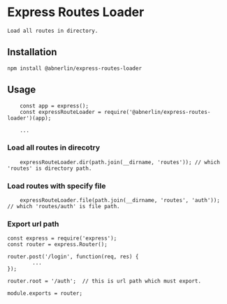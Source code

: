 # Express Routes Loader

    Load all routes in directory.

## Installation
    
    npm install @abnerlin/express-routes-loader


## Usage
    
```
    const app = express();
    const expressRouteLoader = require('@abnerlin/express-routes-loader')(app);
    
    ...

```

### Load all routes in direcotry

```
    expressRouteLoader.dir(path.join(__dirname, 'routes')); // which 'routes' is directory path.
```

### Load routes with specify file

```
    expressRouteLoader.file(path.join(__dirname, 'routes', 'auth')); // which 'routes/auth' is file path.

```

### Export url path
```
const express = require('express');
const router = express.Router();

router.post('/login', function(req, res) {
        ...
});

router.root = '/auth';  // this is url path which must export.

module.exports = router;
```